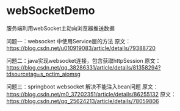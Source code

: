 # webSocketDemo
服务端利用webSocket主动向浏览器推送数据

问题一：websocket 中使用Service层的方法
原文：https://blog.csdn.net/u010919083/article/details/79388720

问题二：java实现websocket连接，包含获取httpSession
原文：https://blog.csdn.net/qq_38286331/article/details/81358294?tdsourcetag=s_pctim_aiomsg

问题三：springboot websocket 解决不能注入bean问题
原文：https://blog.csdn.net/m0_37202351/article/details/86255132
原文：https://blog.csdn.net/qq_25624213/article/details/78059806

